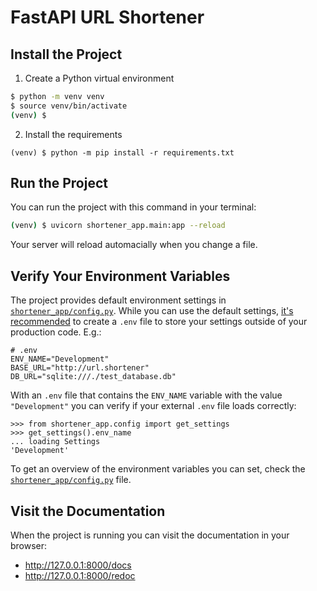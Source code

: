 # FastAPI URL Shortener

## Install the Project

1. Create a Python virtual environment

```sh
$ python -m venv venv
$ source venv/bin/activate
(venv) $
```

2. Install the requirements

```
(venv) $ python -m pip install -r requirements.txt
```

## Run the Project

You can run the project with this command in your terminal:

```sh
(venv) $ uvicorn shortener_app.main:app --reload
```

Your server will reload automacially when you change a file.

## Verify Your Environment Variables

The project provides default environment settings in [`shortener_app/config.py`](shortener_app/config.py).
While you can use the default settings, [it's recommended](https://12factor.net/config) to create a `.env` file to store your settings outside of your production code. E.g.:

```config
# .env
ENV_NAME="Development"
BASE_URL="http://url.shortener"
DB_URL="sqlite:///./test_database.db"
```

With an `.env` file that contains the `ENV_NAME` variable with the value `"Development"` you can verify if your external `.env` file loads correctly:

```pycon
>>> from shortener_app.config import get_settings
>>> get_settings().env_name
... loading Settings
'Development'
```

To get an overview of the environment variables you can set, check the [`shortener_app/config.py`](shortener_app/config.py) file.

## Visit the Documentation

When the project is running you can visit the documentation in your browser:

- http://127.0.0.1:8000/docs
- http://127.0.0.1:8000/redoc
